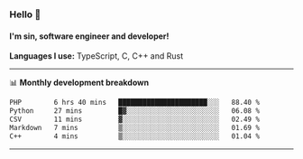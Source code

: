 ### Hello 👋
#### I'm sin, software engineer and developer!

**Languages I use:** TypeScript, C, C++ and Rust

---
📊 **Monthly development breakdown**

<!--START_SECTION:waka-->

```txt
PHP        6 hrs 40 mins   ██████████████████████░░░   88.40 %
Python     27 mins         █▓░░░░░░░░░░░░░░░░░░░░░░░   06.08 %
CSV        11 mins         ▓░░░░░░░░░░░░░░░░░░░░░░░░   02.49 %
Markdown   7 mins          ▒░░░░░░░░░░░░░░░░░░░░░░░░   01.69 %
C++        4 mins          ▒░░░░░░░░░░░░░░░░░░░░░░░░   01.04 %
```

<!--END_SECTION:waka-->

---
